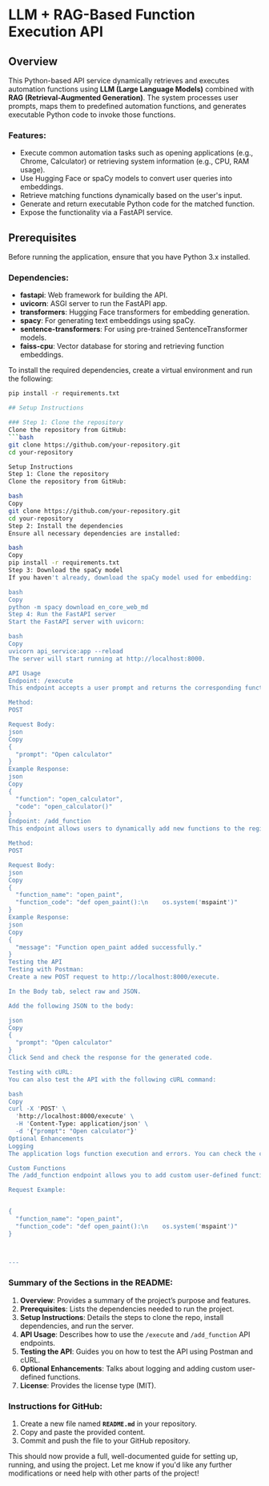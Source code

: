 # LLM + RAG-Based Function Execution API

## Overview

This Python-based API service dynamically retrieves and executes automation functions using **LLM (Large Language Models)** combined with **RAG (Retrieval-Augmented Generation)**. The system processes user prompts, maps them to predefined automation functions, and generates executable Python code to invoke those functions.

### Features:
- Execute common automation tasks such as opening applications (e.g., Chrome, Calculator) or retrieving system information (e.g., CPU, RAM usage).
- Use Hugging Face or spaCy models to convert user queries into embeddings.
- Retrieve matching functions dynamically based on the user's input.
- Generate and return executable Python code for the matched function.
- Expose the functionality via a FastAPI service.

## Prerequisites

Before running the application, ensure that you have Python 3.x installed.

### Dependencies:
- **fastapi**: Web framework for building the API.
- **uvicorn**: ASGI server to run the FastAPI app.
- **transformers**: Hugging Face transformers for embedding generation.
- **spacy**: For generating text embeddings using spaCy.
- **sentence-transformers**: For using pre-trained SentenceTransformer models.
- **faiss-cpu**: Vector database for storing and retrieving function embeddings.

To install the required dependencies, create a virtual environment and run the following:
```bash
pip install -r requirements.txt

## Setup Instructions

### Step 1: Clone the repository
Clone the repository from GitHub:
```bash
git clone https://github.com/your-repository.git
cd your-repository

Setup Instructions
Step 1: Clone the repository
Clone the repository from GitHub:

bash
Copy
git clone https://github.com/your-repository.git
cd your-repository
Step 2: Install the dependencies
Ensure all necessary dependencies are installed:

bash
Copy
pip install -r requirements.txt
Step 3: Download the spaCy model
If you haven't already, download the spaCy model used for embedding:

bash
Copy
python -m spacy download en_core_web_md
Step 4: Run the FastAPI server
Start the FastAPI server with uvicorn:

bash
Copy
uvicorn api_service:app --reload
The server will start running at http://localhost:8000.

API Usage
Endpoint: /execute
This endpoint accepts a user prompt and returns the corresponding function and generated code.

Method:
POST

Request Body:
json
Copy
{
  "prompt": "Open calculator"
}
Example Response:
json
Copy
{
  "function": "open_calculator",
  "code": "open_calculator()"
}
Endpoint: /add_function
This endpoint allows users to dynamically add new functions to the registry.

Method:
POST

Request Body:
json
Copy
{
  "function_name": "open_paint",
  "function_code": "def open_paint():\n    os.system('mspaint')"
}
Example Response:
json
Copy
{
  "message": "Function open_paint added successfully."
}
Testing the API
Testing with Postman:
Create a new POST request to http://localhost:8000/execute.

In the Body tab, select raw and JSON.

Add the following JSON to the body:

json
Copy
{
  "prompt": "Open calculator"
}
Click Send and check the response for the generated code.

Testing with cURL:
You can also test the API with the following cURL command:

bash
Copy
curl -X 'POST' \
  'http://localhost:8000/execute' \
  -H 'Content-Type: application/json' \
  -d '{"prompt": "Open calculator"}'
Optional Enhancements
Logging
The application logs function execution and errors. You can check the console logs to see function status and error details.

Custom Functions
The /add_function endpoint allows you to add custom user-defined functions to the function registry dynamically. For example, adding a function to open Paint:

Request Example:


{
  "function_name": "open_paint",
  "function_code": "def open_paint():\n    os.system('mspaint')"
}



---
```

### Summary of the Sections in the README:

1. **Overview**: Provides a summary of the project’s purpose and features.
2. **Prerequisites**: Lists the dependencies needed to run the project.
3. **Setup Instructions**: Details the steps to clone the repo, install dependencies, and run the server.
4. **API Usage**: Describes how to use the `/execute` and `/add_function` API endpoints.
5. **Testing the API**: Guides you on how to test the API using Postman and cURL.
6. **Optional Enhancements**: Talks about logging and adding custom user-defined functions.
7. **License**: Provides the license type (MIT).

### Instructions for GitHub:
1. Create a new file named **`README.md`** in your repository.
2. Copy and paste the provided content.
3. Commit and push the file to your GitHub repository.

This should now provide a full, well-documented guide for setting up, running, and using the project. Let me know if you'd like any further modifications or need help with other parts of the project!

